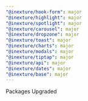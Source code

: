 ```yaml
---
"@inexture/hook-form": major
"@inexture/highlight": major
"@inexture/spotlight": major
"@inexture/carousel": major
"@inexture/dropzone": major
"@inexture/toast": major
"@inexture/charts": major
"@inexture/modals": major
"@inexture/tiptap": major
"@inexture/api": major
"@inexture/dates": major
"@inexture/base": major
---
```


Packages Upgraded

